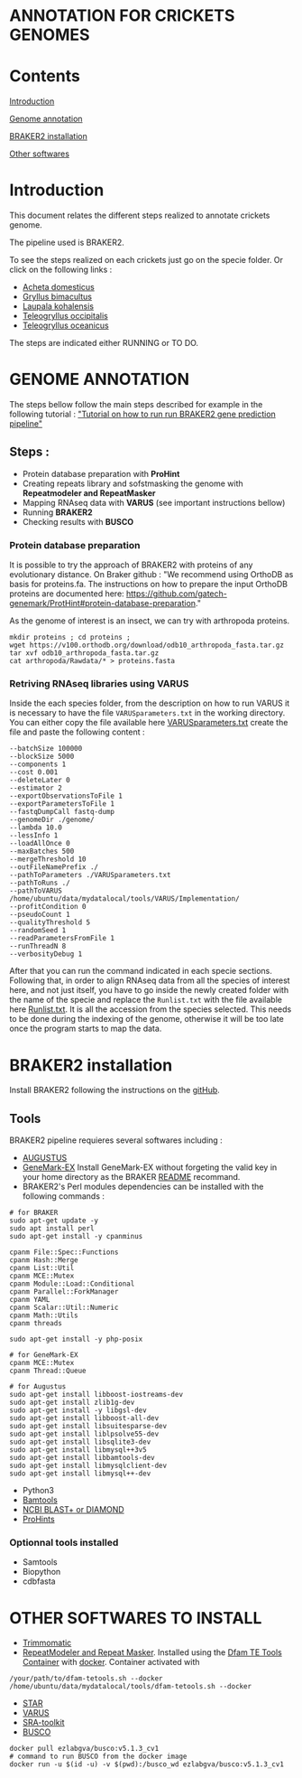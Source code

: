 # ANNOTATION FOR CRICKETS GENOMES

# Contents

[Introduction](#introduction)

[Genome annotation](#genome_annotation)

[BRAKER2 installation](#braker2-installation)

[Other softwares](#other-softwares-to-install)
    
# Introduction 

This document relates the different steps realized to annotate crickets genome. 

The pipeline used is BRAKER2.

To see the steps realized on each crickets just go on the specie folder. Or click on the following links :
- [Acheta domesticus](https://github.com/Morgane-des-Ligneris/cricket_genome_annotation_pipeline/blob/main/acheta_domesticus/ACHETA_DOMESTICUS.md)
- [Gryllus bimacultus](https://github.com/Morgane-des-Ligneris/cricket_genome_annotation_pipeline/blob/main/gryllus_bimacultus/GRYLLUS_BIMACULTUS.md)
- [Laupala kohalensis](https://github.com/Morgane-des-Ligneris/cricket_genome_annotation_pipeline/blob/main/laupala_kohalensis/LAUPALA_KOHALENSIS.md)
- [Teleogryllus occipitalis](https://github.com/Morgane-des-Ligneris/cricket_genome_annotation_pipeline/blob/main/teleogryllus_occipitalis/TELEOGRYLLUS_OCCIPITALIS.md)
- [Teleogryllus oceanicus](https://github.com/Morgane-des-Ligneris/cricket_genome_annotation_pipeline/blob/main/teleogryllus_oceanicus/TELEOGRYLLUS_OCEANICUS.md)

The steps are indicated either RUNNING or TO DO.

# GENOME ANNOTATION 
The steps bellow follow the main steps described for example in the following tutorial : ["Tutorial on how to run run BRAKER2 gene prediction pipeline"](https://bioinformaticsworkbook.org/dataAnalysis/GenomeAnnotation/Intro_to_Braker2.html#gsc.tab=0)

## Steps : 
- Protein database preparation with **ProHint** 
- Creating repeats library and sofstmasking the genome with **Repeatmodeler and RepeatMasker** 
- Mapping RNAseq data with **VARUS** (see important instructions bellow)
- Running **BRAKER2**
- Checking results with **BUSCO**

### Protein database preparation

It is possible to try the approach of BRAKER2 with proteins of any evolutionary distance. On Braker github : "We recommend using OrthoDB as basis for proteins.fa. The instructions on how to prepare the input OrthoDB proteins are documented here: https://github.com/gatech-genemark/ProtHint#protein-database-preparation."

As the genome of interest is an insect, we can try with arthropoda proteins.
```
mkdir proteins ; cd proteins ; 
wget https://v100.orthodb.org/download/odb10_arthropoda_fasta.tar.gz
tar xvf odb10_arthropoda_fasta.tar.gz
cat arthropoda/Rawdata/* > proteins.fasta
```

### Retriving RNAseq libraries using VARUS 

Inside the each species folder, from the description on how to run VARUS it is necessary to have the file `VARUSparameters.txt` in the working directory. You can either copy the file available here [VARUSparameters.txt](https://github.com/Morgane-des-Ligneris/cricket_genome_annotation_pipeline/blob/main/VARUSparameters.txt) create the file and paste the following content : 
```
--batchSize 100000
--blockSize 5000
--components 1
--cost 0.001
--deleteLater 0
--estimator 2
--exportObservationsToFile 1
--exportParametersToFile 1
--fastqDumpCall fastq-dump
--genomeDir ./genome/
--lambda 10.0
--lessInfo 1
--loadAllOnce 0
--maxBatches 500
--mergeThreshold 10
--outFileNamePrefix ./
--pathToParameters ./VARUSparameters.txt
--pathToRuns ./
--pathToVARUS /home/ubuntu/data/mydatalocal/tools/VARUS/Implementation/
--profitCondition 0
--pseudoCount 1
--qualityThreshold 5
--randomSeed 1
--readParametersFromFile 1
--runThreadN 8
--verbosityDebug 1

```

After that you can run the command indicated in each specie sections. Following that, in order to align RNAseq data from all the species of interest here, and not just itself, you have to go inside the newly created folder with the name of the specie and replace the `Runlist.txt` with the file available here [Runlist.txt](https://github.com/Morgane-des-Ligneris/cricket_genome_annotation_pipeline/blob/main/Runlist.txt). It is all the accession from the species selected.
This needs to be done during the indexing of the genome, otherwise it will be too late once the program starts to map the data.

# BRAKER2 installation
Install BRAKER2 following the instructions on the [gitHub](https://github.com/Gaius-Augustus/BRAKER).

## Tools 
BRAKER2 pipeline requieres several softwares including : 
- [AUGUSTUS](https://github.com/Gaius-Augustus/Augustus)
- [GeneMark-EX](http://exon.gatech.edu/GeneMark/license_download.cgi)
Install GeneMark-EX without forgeting the valid key in your home directory as the BRAKER [README](https://github.com/Gaius-Augustus/BRAKER#genemark-ex) recommand.
- BRAKER2's Perl modules dependencies can be installed with the following commands :
```
# for BRAKER 
sudo apt-get update -y 
sudo apt install perl
sudo apt-get install -y cpanminus 

cpanm File::Spec::Functions
cpanm Hash::Merge
cpanm List::Util
cpanm MCE::Mutex
cpanm Module::Load::Conditional
cpanm Parallel::ForkManager
cpanm YAML
cpanm Scalar::Util::Numeric
cpanm Math::Utils
cpanm threads

sudo apt-get install -y php-posix

# for GeneMark-EX
cpanm MCE::Mutex
cpanm Thread::Queue

# for Augustus 
sudo apt-get install libboost-iostreams-dev
sudo apt-get install zlib1g-dev
sudo apt-get install -y libgsl-dev
sudo apt-get install libboost-all-dev
sudo apt-get install libsuitesparse-dev
sudo apt-get install liblpsolve55-dev
sudo apt-get install libsqlite3-dev
sudo apt-get install libmysql++3v5
sudo apt-get install libbamtools-dev
sudo apt-get install libmysqlclient-dev
sudo apt-get install libmysql++-dev
```
- Python3
- [Bamtools](https://github.com/pezmaster31/bamtools)
- [NCBI BLAST+ or DIAMOND](https://github.com/Gaius-Augustus/BRAKER#ncbi-blast-or-diamond) 
- [ProHints](https://github.com/gatech-genemark/ProtHint)

### Optionnal tools installed 
- Samtools
- Biopython
- cdbfasta

# OTHER SOFTWARES TO INSTALL 
- [Trimmomatic](http://www.usadellab.org/cms/?page=trimmomatic)
- [RepeatModeler and Repeat Masker](https://github.com/ISUgenomics/bioinformatics-workbook/blob/master/dataAnalysis/ComparativeGenomics/RepeatModeler_RepeatMasker.md). Installed using the [Dfam TE Tools Container](https://github.com/Dfam-consortium/TETools) with [docker](https://www.docker.com). Container activated with 
```
/your/path/to/dfam-tetools.sh --docker
/home/ubuntu/data/mydatalocal/tools/dfam-tetools.sh --docker
```
- [STAR](http://manpages.ubuntu.com/manpages/focal/man1/STAR.1.html)
- [VARUS](https://github.com/Gaius-Augustus/VARUS)
- [SRA-toolkit](https://github.com/ncbi/sra-tools/wiki/02.-Installing-SRA-Toolkit)
- [BUSCO](https://busco.ezlab.org/busco_userguide.html#conda-package) 
```
docker pull ezlabgva/busco:v5.1.3_cv1
# command to run BUSCO from the docker image
docker run -u $(id -u) -v $(pwd):/busco_wd ezlabgva/busco:v5.1.3_cv1
```


